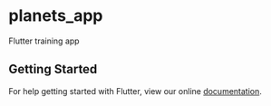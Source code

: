 # planets_app

Flutter training app

## Getting Started

For help getting started with Flutter, view our online
[documentation](https://flutter.io/).
